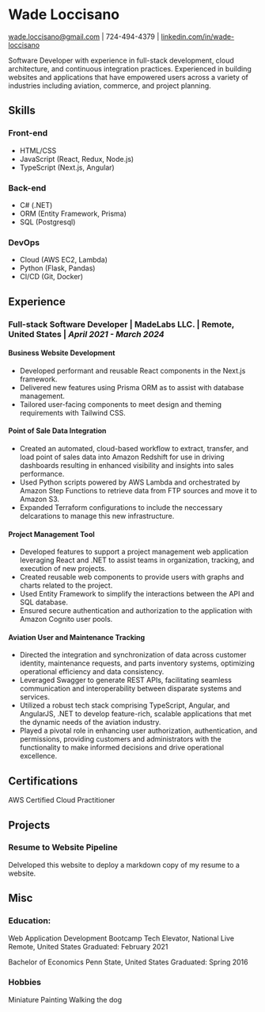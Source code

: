 # Wade Loccisano

wade.loccisano@gmail.com | 724-494-4379 | [linkedin.com/in/wade-loccisano](https://linkedin.com/in/wade-loccisano)

<!-- ## About -->

Software Developer with experience in full-stack development, cloud architecture, and continuous integration practices. Experienced in building websites and applications that have empowered users across a variety of industries including aviation, commerce, and project planning. 

## Skills

### Front-end
- HTML/CSS
- JavaScript (React, Redux, Node.js)
- TypeScript (Next.js, Angular)

### Back-end
- C# (.NET)
- ORM (Entity Framework, Prisma)
- SQL (Postgresql)

### DevOps
- Cloud (AWS EC2, Lambda)
- Python (Flask, Pandas)
- CI/CD (Git, Docker)

## Experience

### **Full-stack Software Developer** | MadeLabs LLC. | Remote, United States | *April 2021 - March 2024*

#### Business Website Development
<!-- FrontEnd -->

<!-- **Technologies:** JavaScript, Next.js, React.js, Docker, AWS Elastic Container Service, Tailwind CSS, Prisma ORM -->

- Developed performant and reusable React components in the Next.js framework.
- Delivered new features using Prisma ORM as to assist with database management. 
- Tailored user-facing components to meet design and theming requirements with Tailwind CSS.

#### Point of Sale Data Integration
<!-- DevOps -->

<!-- **Technologies:** Python, AWS S3, AWS Step Functions, AWS Lambda, AWS Redshift, Terraform -->

- Created an automated, cloud-based workflow to extract, transfer, and load point of sales data into Amazon
Redshift for use in driving dashboards resulting in enhanced visibility and insights into sales performance.
- Used Python scripts powered by AWS Lambda and orchestrated by Amazon Step Functions to retrieve data from FTP sources and move it to Amazon S3.
- Expanded Terraform configurations to include the neccessary delcarations to manage this new infrastructure. 

#### Project Management Tool
<!-- FrontEnd, BackEnd, DevOps -->

<!-- **Technologies:** JavaScript, React.js, .NET, Entity Framework, Amazon Web Services -->

- Developed features to support a project management web application leveraging React and .NET to assist
teams in organization, tracking, and execution of new projects.
- Created reusable web components to provide users with graphs and charts related to the project.
- Used Entity Framework to simplify the interactions between the API and SQL database.
- Ensured secure authentication and authorization to the application with Amazon Cognito user pools.

#### Aviation User and Maintenance Tracking
<!-- FrontEnd, BackEnd, DevOps -->

<!-- **Technologies:** TypeScript, Angular, .NET, Entity Framework, Amazon Web Services -->

- Directed the integration and synchronization of data across customer identity, maintenance requests, and parts inventory systems, optimizing operational efficiency and data consistency.
- Leveraged Swagger to generate REST APIs, facilitating seamless communication and interoperability between disparate systems and services.
- Utilized a robust tech stack comprising TypeScript, Angular, and AngularJS, .NET to develop feature-rich, scalable applications that met the dynamic needs of the aviation industry.
- Played a pivotal role in enhancing user authorization, authentication, and permissions, providing customers and administrators with the functionality to make informed decisions and drive operational excellence.

## Certifications

AWS Certified Cloud Practitioner
<!-- AWS Certified Solutions Architect - Associate -->

## Projects

### Resume to Website Pipeline

Delveloped this website to deploy a markdown copy of my resume to a website.

## Misc

### Education:

Web Application Development Bootcamp
Tech Elevator, National Live Remote, United States
Graduated: February 2021

Bachelor of Economics
Penn State, United States
Graduated: Spring 2016

### Hobbies

Miniature Painting
Walking the dog
